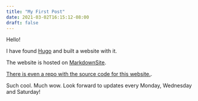 ```yaml
---
title: "My First Post"
date: 2021-03-02T16:15:12-08:00
draft: false
---
```


Hello!  

I have found [Hugo](https://gohugo.io/) and built a website with it.

The website is hosted on [MarkdownSite](https://markdownsite.com/).

[There is even a repo with the source code for this website.](https://github.com/symkat/hugo-example.markdownsite.net).

Such cool.  Much wow.  Look forward to updates every Monday, Wednesday and Saturday!
